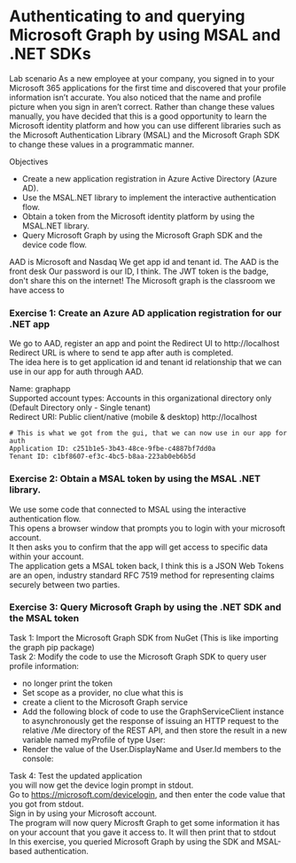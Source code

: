 # Authenticating to and querying Microsoft Graph by using MSAL and .NET SDKs

Lab scenario
As a new employee at your company, you signed in to your Microsoft 365 applications for the first time and discovered that your profile information isn’t accurate. You also noticed that the name and profile picture when you sign in aren’t correct. Rather than change these values manually, you have decided that this is a good opportunity to learn the Microsoft identity platform and how you can use different libraries such as the Microsoft Authentication Library (MSAL) and the Microsoft Graph SDK to change these values in a programmatic manner.

Objectives
* Create a new application registration in Azure Active Directory (Azure AD).
* Use the MSAL.NET library to implement the interactive authentication flow.
* Obtain a token from the Microsoft identity platform by using the MSAL.NET library.
* Query Microsoft Graph by using the Microsoft Graph SDK and the device code flow.

AAD is Microsoft and Nasdaq
We get app id and tenant id.
The AAD is the front desk
Our password is our ID, I think.
The JWT token is the badge, don't share this on the internet!
The Microsoft graph is the classroom we have access to

### Exercise 1: Create an Azure AD application registration for our .NET app
We go to AAD, register an app and point the Redirect UI to http://localhost <br>
Redirect URL is where to send te app after auth is completed.<br>
The idea here is to get application id and tenant id relationship that we can use in our app for auth through AAD.<br>

Name: graphapp<br>
Supported account types: Accounts in this organizational directory only (Default Directory only - Single tenant)<br>
Redirect URI: Public client/native (mobile & desktop) http://localhost

```
# This is what we got from the gui, that we can now use in our app for auth
Application ID: c251b1e5-3b43-48ce-9fbe-c4887bf7dd0a
Tenant ID: c1bf8607-ef3c-4bc5-b8aa-223ab0eb6b5d
```

### Exercise 2: Obtain a MSAL token by using the MSAL .NET library.<br>
We use some code that connected to MSAL using the interactive authentication flow.<br>
This opens a browser window that prompts you to login with your microsoft account.<br>
It then asks you to confirm that the app will get access to specific data within your account.<br>
The application gets a MSAL token back, I think this is a JSON Web Tokens are an open, industry standard RFC 7519 method for representing claims securely between two parties.

### Exercise 3: Query Microsoft Graph by using the .NET SDK and the MSAL token
Task 1: Import the Microsoft Graph SDK from NuGet (This is like importing the graph pip package)<br>
Task 2: Modify the code to use the Microsoft Graph SDK to query user profile information:
* no longer print the token
* Set scope as a provider, no clue what this is
* create a client to the Microsoft Graph service
* Add the following block of code to use the GraphServiceClient instance to asynchronously get the response of issuing an HTTP request to the relative /Me directory of the REST API, and then store the result in a new variable named myProfile of type User:
* Render the value of the User.DisplayName and User.Id members to the console:


Task 4: Test the updated application<br>
you will now get the device login prompt in stdout.<br>
Go to https://microsoft.com/devicelogin, and then enter the code value that you got from stdout.<br>
Sign in by using your Microsoft account.<br>
The program will now query Microsft Graph to get  some information it has on your account that you gave it access to. It will then print that to stdout<br>
In this exercise, you queried Microsoft Graph by using the SDK and MSAL-based authentication.

